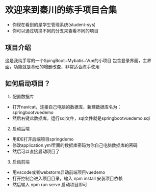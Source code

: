 # 欢迎来到秦川的练手项目合集

- 你现在看到的是学生管理系统(student-sys)
- 你可以通过切换不同的分支来查看不同的项目

## 项目介绍
这是我纯手写的一个SpingBoot+Mybatis+Vue的小项目
包含登录界面，主界面，功能就是基础的增删改查，非常适合练手使用

## 如何启动项目？
1. 配置数据库
- 打开navicat，连接自己电脑的数据库，新建数据库名为：springbootvuedemo
- 然后右键此数据库，运行sql文件，sql文件就是springbootvuedemo.sql
2. 启动后端
- 用IDE打开后端项目springdemo
- 修改application.yml里面的数据库密码为你自己电脑数据库的密码
- 然后可以直接启动项目了
3. 启动前端
- 用vscode或者webstorm启动前端项目vuedemo
- 打开控制台进入项目目录，输入 npm install 安装项目依赖
- 然后输入 npm run serve 启动项目即可
